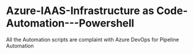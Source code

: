 # Azure-IAAS-Infrastructure as Code-Automation---Powershell
All the Automation scripts are complaint with Azure DevOps for Pipeline Automation
